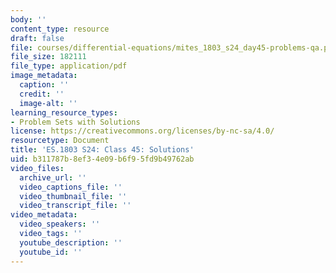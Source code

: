 ```yaml
---
body: ''
content_type: resource
draft: false
file: courses/differential-equations/mites_1803_s24_day45-problems-qa.pdf
file_size: 182111
file_type: application/pdf
image_metadata:
  caption: ''
  credit: ''
  image-alt: ''
learning_resource_types:
- Problem Sets with Solutions
license: https://creativecommons.org/licenses/by-nc-sa/4.0/
resourcetype: Document
title: 'ES.1803 S24: Class 45: Solutions'
uid: b311787b-8ef3-4e09-b6f9-5fd9b49762ab
video_files:
  archive_url: ''
  video_captions_file: ''
  video_thumbnail_file: ''
  video_transcript_file: ''
video_metadata:
  video_speakers: ''
  video_tags: ''
  youtube_description: ''
  youtube_id: ''
---
```


